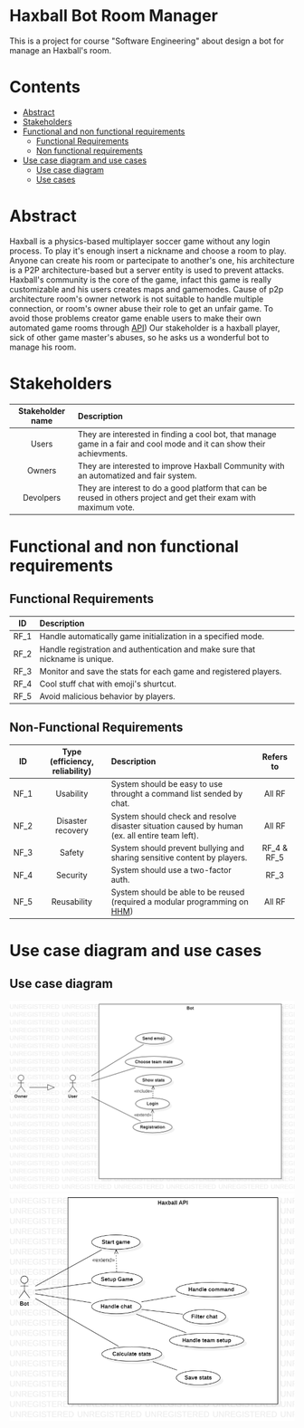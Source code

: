 # Haxball Bot Room Manager
This is a project for course "Software Engineering" about design a bot for manage an Haxball's room.

# Contents
- [Abstract](#abstract)
- [Stakeholders](#stakeholders)
- [Functional and non functional requirements](#functional-and-non-functional-requirements)
	+ [Functional Requirements](#functional-requirements)
	+ [Non functional requirements](#non-functional-requirements)
- [Use case diagram and use cases](#use-case-diagram-and-use-cases)
	+ [Use case diagram](#use-case-diagram)
	+ [Use cases](#use-cases)
  
# Abstract

Haxball is a physics-based multiplayer soccer game without any login process. To play it's enough insert a nickname and choose a room to play. Anyone can create his room or partecipate to another's one, his architecture is a P2P architecture-based but a server entity is used to prevent attacks. Haxball's community is the core of the game, infact this game is really customizable and his users creates maps and gamemodes.
Cause of p2p architecture room's owner network is not suitable to handle multiple connection, or room's owner abuse their role to get an unfair game. To avoid those problems creator game enable users to make their own automated game rooms through [API](https://github.com/haxball/haxball-issues/wiki/Headless-Host))
Our stakeholder is a haxball player, sick of other game master's abuses, so he asks us a wonderful bot to manage his room.

# Stakeholders
| Stakeholder name  | Description        | 
| :---------------: |:-------------------|
| Users           | They are interested in finding a cool bot, that manage game in a fair and cool mode and it can show their achievments. | 
| Owners          | They are interested to improve Haxball Community with an automatized and fair system. |
| Devolpers       | They are interest to do a good platform that can be reused in others project and get their exam with maximum vote. |

# Functional and non functional requirements

## Functional Requirements
| ID       |Description  |
| ---------|:-------------| 
|  RF_1   | Handle automatically game initialization in a specified mode. |
|  RF_2   | Handle registration and authentication and make sure that nickname is unique. |
|  RF_3   | Monitor and save the stats for each game and registered players. |
|  RF_4   | Cool stuff chat with emoji's shurtcut. |
|  RF_5   | Avoid malicious behavior by players. |

## Non-Functional Requirements
| ID        | Type (efficiency, reliability) | Description  | Refers to |
| ------------- |:----------:| :---------------| :-----:|
| NF_1	| Usability | System should be easy to use throught a command list sended by chat. | All RF |
| NF_2 	| Disaster recovery | System should check and resolve disaster situation caused by human (ex. all entire team left). | All RF |
| NF_3 	| Safety | System should prevent bullying and sharing sensitive content by players. | RF_4 & RF_5 |
| NF_4 	| Security | System should use a two-factor auth. | RF_3 |
| NF_5 	| Reusability | System should be able to be reused (required a modular programming on [HHM](https://github.com/saviola777/haxball-headless-manager)) | All RF |

# Use case diagram and use cases
## Use case diagram
![Use Case User](./UseDiagram_User.png) 
![Use Case Bot](./UseDiagram_Bot.png) 
